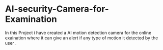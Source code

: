 # AI-security-Camera-for-Examination
In this Project i have created a AI motion detection camera for the online exaination where it can give an alert if any type of motion it detected by the user . 
